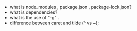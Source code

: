 - what is node_modules , package.json , package-lock.json?
- what is dependencies?
- what is the use of "-g" .
- difference between caret and tilde (^ vs ~);
